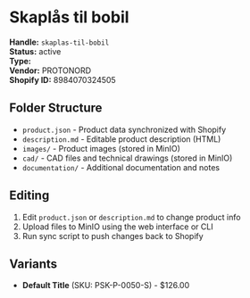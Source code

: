 # Skaplås til bobil

**Handle:** `skaplas-til-bobil`  
**Status:** active  
**Type:**   
**Vendor:** PROTONORD  
**Shopify ID:** 8984070324505  

## Folder Structure

- `product.json` - Product data synchronized with Shopify
- `description.md` - Editable product description (HTML)
- `images/` - Product images (stored in MinIO)
- `cad/` - CAD files and technical drawings (stored in MinIO)
- `documentation/` - Additional documentation and notes

## Editing

1. Edit `product.json` or `description.md` to change product info
2. Upload files to MinIO using the web interface or CLI
3. Run sync script to push changes back to Shopify

## Variants

- **Default Title** (SKU: PSK-P-0050-S) - $126.00
